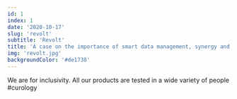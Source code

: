 ```yaml
---
id: 1
index: 1
date: '2020-10-17'
slug: 'revolt'
subtitle: 'Revolt'
title: 'A case on the importance of smart data management, synergy and personalization.'
img: 'revolt.jpg'
backgroundColor: '#de1738'
---
```


We are for inclusivity. All our products are tested in a wide variety of people #curology
